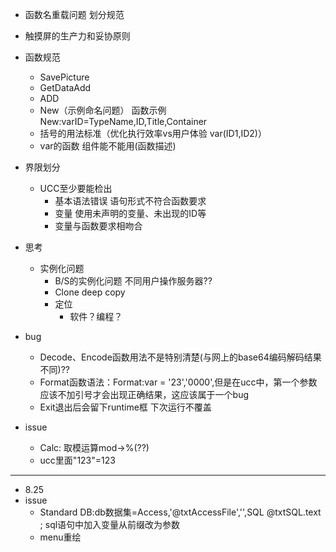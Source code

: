 - 函数名重载问题 划分规范
- 触摸屏的生产力和妥协原则
- 函数规范
  - SavePicture
  - GetDataAdd
  - ADD
  - New（示例命名问题） 函数示例New:varID=TypeName,ID,Title,Container
  - 括号的用法标准（优化执行效率vs用户体验 var(ID1,ID2)）
  - var的函数 组件能不能用(函数描述)
- 界限划分
  - UCC至少要能检出
    - 基本语法错误 语句形式不符合函数要求
    - 变量 使用未声明的变量、未出现的ID等
    - 变量与函数要求相吻合

- 思考
  - 实例化问题
    - B/S的实例化问题 不同用户操作服务器??
    - Clone deep copy
    - 定位
      - 软件？编程？

- bug
  - Decode、Encode函数用法不是特别清楚(与网上的base64编码解码结果不同)??
  - Format函数语法：Format:var = '23','0000',但是在ucc中，第一个参数应该不加引号才会出现正确结果，这应该属于一个bug
  - Exit退出后会留下runtime框 下次运行不覆盖
- issue
  - Calc: 取模运算mod->%(??)
  - ucc里面"123"=123
-------------------------------------------------------------------------------
- 8.25
- issue
  - Standard  DB:db数据集=Access,'@txtAccessFile','',SQL @txtSQL.text ; sql语句中加入变量从前缀改为参数
  - menu重绘
